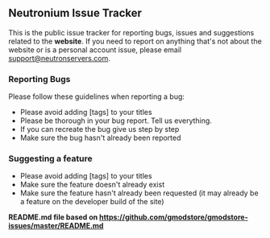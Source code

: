 ## Neutronium Issue Tracker

This is the public issue tracker for reporting bugs, issues and suggestions related to the **website**. If you need to report on anything that's not about the website or is a personal account issue, please email support@neutronservers.com.

### Reporting Bugs

Please follow these guidelines when reporting a bug:

* Please avoid adding [tags] to your titles
* Please be thorough in your bug report. Tell us everything.
* If you can recreate the bug give us step by step
* Make sure the bug hasn't already been reported

### Suggesting a feature

* Please avoid adding [tags] to your titles
* Make sure the feature doesn't already exist
* Make sure the feature hasn't already been requested (it may already be a feature on the developer build of the site)

**README.md file based on https://github.com/gmodstore/gmodstore-issues/master/README.md**
